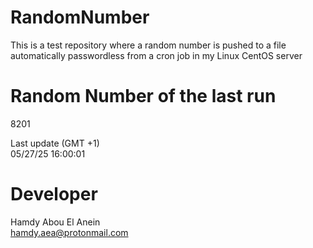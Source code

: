 # RandomNumber    
This is a test repository where a random number is pushed to a file automatically passwordless from a cron job in my Linux CentOS server    
# Random Number of the last run   
8201
      
Last update (GMT +1)    
05/27/25 16:00:01
# Developer    
Hamdy Abou El Anein   
hamdy.aea@protonmail.com
